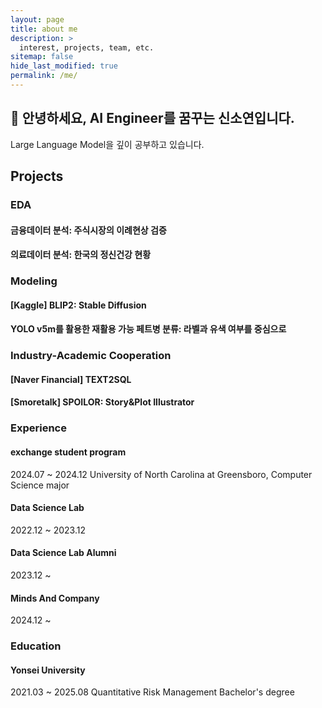 ```yaml
---
layout: page
title: about me
description: >
  interest, projects, team, etc.
sitemap: false
hide_last_modified: true
permalink: /me/
---
```

## 👋 안녕하세요, AI Engineer를 꿈꾸는 신소연입니다.
Large Language Model을 깊이 공부하고 있습니다.

## Projects
### EDA
#### 금융데이터 분석: 주식시장의 이례현상 검증
#### 의료데이터 분석: 한국의 정신건강 현황

### Modeling
#### [Kaggle] BLIP2: Stable Diffusion
#### YOLO v5m를 활용한 재활용 가능 페트병 분류: 라벨과 유색 여부를 중심으로

### Industry-Academic Cooperation
#### [Naver Financial] TEXT2SQL
#### [Smoretalk] SPOILOR: Story&Plot Illustrator

### Experience
#### exchange student program
2024.07 ~ 2024.12
University of North Carolina at Greensboro, Computer Science major
#### Data Science Lab
2022.12 ~ 2023.12
#### Data Science Lab Alumni
2023.12 ~
#### Minds And Company
2024.12 ~


### Education
#### Yonsei University
2021.03 ~ 2025.08
Quantitative Risk Management Bachelor's degree